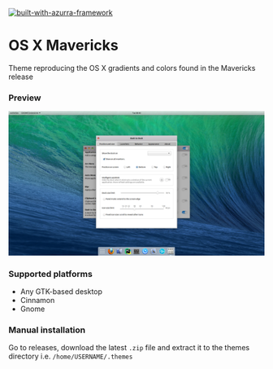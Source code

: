 [![built-with-azurra-framework](https://github.com/Elbullazul/Azurra_framework/raw/assets/azurra_framework_smaller.png)](https://github.com/Elbullazul/Azurra_framework)

# OS X Mavericks
Theme reproducing the OS X gradients and colors found in the Mavericks release

### Preview
![OS-X-Mavericks](https://github.com/B00merang-Project/gallery/raw/master/OS%20X%2010.9%20Mavericks%20(4).png)


### Supported platforms
- Any GTK-based desktop
- Cinnamon
- Gnome

### Manual installation
Go to releases, download the latest `.zip` file and extract it to the themes directory i.e. `/home/USERNAME/.themes`
